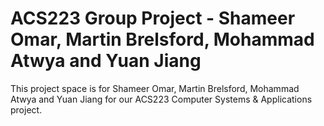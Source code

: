 # ACS223 Group Project - Shameer Omar, Martin Brelsford, Mohammad Atwya and Yuan Jiang

This project space is for Shameer Omar, Martin Brelsford, Mohammad Atwya and Yuan Jiang for our ACS223 Computer Systems & Applications project. 
